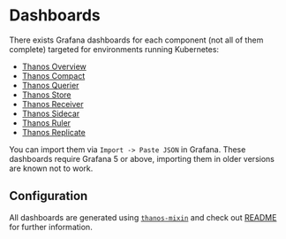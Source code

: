 # Dashboards

There exists Grafana dashboards for each component (not all of them complete) targeted for environments running Kubernetes:

- [Thanos Overview](thanos-overview.json)
- [Thanos Compact](thanos-compactor.json)
- [Thanos Querier](thanos-querier.json)
- [Thanos Store](thanos-store.json)
- [Thanos Receiver](thanos-receiver.json)
- [Thanos Sidecar](thanos-sidecar.json)
- [Thanos Ruler](thanos-ruler.json)
- [Thanos Replicate](thanos-bucket-replicate.json)

You can import them via `Import -> Paste JSON` in Grafana.
These dashboards require Grafana 5 or above, importing them in older versions are known not to work.

## Configuration

All dashboards are generated using [`thanos-mixin`](https://github.com/thanos-io/thanos/tree/master/mixin/thanos) and check out [README](https://github.com/thanos-io/thanos/tree/master/mixin/thanos/README.md) for further information.
